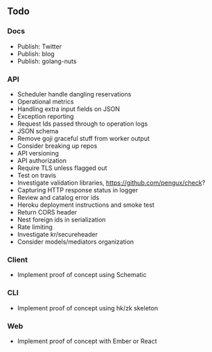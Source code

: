 ## Todo

### Docs

* Publish: Twitter
* Publish: blog
* Publish: golang-nuts

### API

* Scheduler handle dangling reservations
* Operational metrics
* Handling extra input fields on JSON
* Exception reporting
* Request Ids passed through to operation logs
* JSON schema
* Remove goji graceful stuff from worker output
* Consider breaking up repos
* API versioning
* API authorization
* Require TLS unless flagged out
* Test on travis
* Investigate validation libraries, https://github.com/pengux/check?
* Capturing HTTP response status in logger
* Review and catalog error ids
* Heroku deployment instructions and smoke test
* Return CORS header
* Nest foreign ids in serialization
* Rate limiting
* Investigate kr/secureheader
* Consider models/mediators organization

### Client

* Implement proof of concept using Schematic

### CLI

* Implement proof of concept using hk/zk skeleton

### Web

* Implement proof of concept with Ember or React
